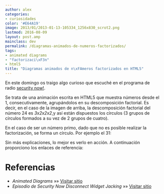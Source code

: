 ```yaml
---
author: alex
categories:
- curiosidades
color: '#E64A19'
image: 2013/01/2013-01-13-105334_1256x830_scrot2.png
lastmod: 2016-08-09
layout: post.amp
mainclass: dev
permalink: /diagramas-animados-de-numeros-factorizados/
tags:
- animated diagrams
- "factorizaci\xF3n"
- html5
title: "Diagramas animados de n\xFAmeros factorizados en HTML5"
---
```


<figure>
    <amp-img on="tap:lightbox1" role="button" tabindex="0" layout="responsive" src="/img/2013/01/2013-01-13-105334_1256x830_scrot2.png" alt="Factorización en html5" width="1024px" height="676px"></amp-img>
</figure>

En este domingo os traigo algo curioso que escuché en el programa de radio [security now!][1].

Se trata de una animación escrita en HTML5 que muestra números desde el 1, consecutivamente, agrupándolos en su descomposición factorial. Es decir, en el caso de la imagen de arriba, la descomposición factorial del número 24 es *3x2x2x2*,y así están dispuestos los círculos (3 grupos de círculos formados a su vez de 2 grupos de cuatro).

<!--more-->

En el caso de ser un número primo, dado que no es posible realizar la factorización, se forma un círculo. Por ejemplo el 31:

<figure>
    <amp-img on="tap:lightbox1" role="button" tabindex="0" layout="responsive" src="/img/2013/01/Animación-numeros-factorizados2.png" alt="Animación numeros factorizados" width="973px" height="761px"></amp-img>
</figure>

Sin más explicaciones, lo mejor es verlo en acción. A continuación proporciono los enlaces de referencia:

# Referencias

- *Animated Diagrams* »» <a href="http://www.datapointed.net/visualizations/math/factorization/animated-diagrams/" target="_blank">Visitar sitio</a>
- *Episodio de Security Now Disconnect Widget Jacking* »» <a href="http://twit.tv/show/security-now/386" target="_blank">Visitar sitio</a>


[1]: https://elbauldelprogramador.com/security-now/